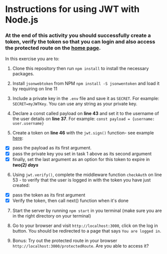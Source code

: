 # Instructions for using JWT with Node.js

### At the end of this activity you should successfully create a token, verify the token so that you can login and also access the protected route on the [home page](http://localhost:3000).

In this exercise you are to:

1. Clone this repository then run `npm install` to install the necessary packages.

2. Install `jsonwebtoken` from NPM `npm install -S jsonwentoken` and load it by requiring on line 11

3. Include a private key in the `.env` file and save it as `SECRET`. For example: `SECRET=myJWTKey`. You can use any string as your private key.

4. Declare a const called payload on **line 43** and set it to the username of the user details on **line 37**. For example:  `const payload = {username: user.username}`

5. Create a token on **line 46** with the `jwt.sign()` function- see example [here](https://github.com/Make-School-Courses/BEW-1.3-Server-Side-Architectures-and-Frameworks/tree/master/Lessons/07-Authentication):

  - [x] pass the payload as its first argument.
  - [x] pass the private key you set in task 1 above as its second argument
  - [x] finally, set the last argument as an option for this token to expire in ***two(2) days***

6. Using `jwt.verify()`, complete the middleware function `checkAuth` on line 53 - to verify that the user is logged in with the token you have just created:

  - [x] pass the token as its first argument
  - [x] Verify the token, then call next() function when it's done

7. Start the server by running `npm start` in you terminal (make sure you are in the right directory on your terminal)

8. Go to your browser and visit `http://localhost:3000`, click on the log in button. You should be redirected to a page that says `You are logged in`.

9. Bonus: Try out the protected route in your browser `http://localhost:3000/protectedRoute`. Are you able to access it?
